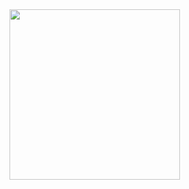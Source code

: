 <img width="300" src="https://res.cloudinary.com/dnkkaihkn/image/upload/v1679435454/Zach/read_me_bzgrpr.png" >

